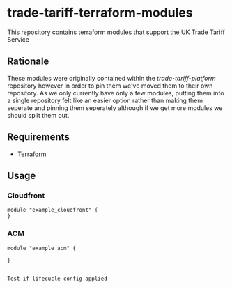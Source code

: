 # trade-tariff-terraform-modules

This repository contains terraform modules that support the UK Trade Tariff Service

## Rationale

These modules were originally contained within the _trade-tariff-platform_ repository however in order to pin them we've moved them to their own repository.
As we only currently have only a few modules, putting them into a single repository felt like an easier option rather than making them seperate and pinning them seperately although if we get more modules we should split them out.

## Requirements

- Terraform

## Usage

### Cloudfront

```hcl
module "example_cloudfront" {
}
```

### ACM

```hcl
module "example_acm" {

}


Test if lifecucle config applied
